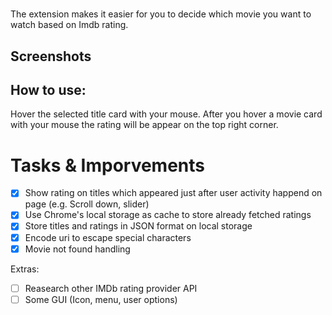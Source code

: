 # 
The extension makes it easier for you to decide which movie you want to watch based on Imdb rating. 

## Screenshots

## How to use:
Hover the selected title card with your mouse. After you hover a movie card with your mouse the rating will be appear on the top right corner.

# Tasks & Imporvements

- [x] Show rating on titles which appeared just after user activity happend on page (e.g. Scroll down, slider)
- [x] Use Chrome's local storage as cache to store already fetched ratings
- [X] Store titles and ratings in JSON format on local storage
- [X] Encode uri to escape special characters
- [X] Movie not found handling

Extras:
- [ ] Reasearch other IMDb rating provider API
- [ ] Some GUI (Icon, menu, user options)